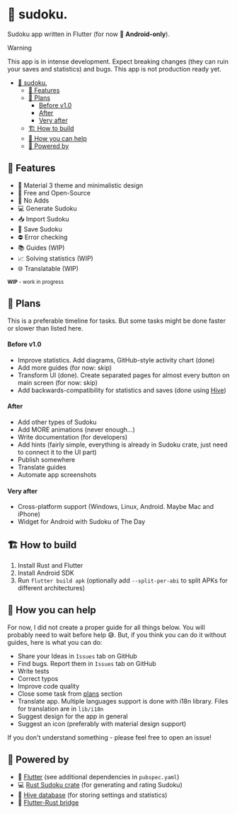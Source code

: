 # 🔢 sudoku.

Sudoku app written in Flutter (for now 📱 **Android-only**).

> [!WARNING]
> This app is in intense development. Expect breaking changes (they can ruin your saves and statistics) and bugs. This app is not production ready yet.

<!--toc:start-->
- [🔢 sudoku.](#🔢-sudoku)
  - [👀 Features](#👀-features)
  - [📆 Plans](#📆-plans)
      - [Before v1.0](#before-v10)
      - [After](#after)
      - [Very after](#very-after)
  - [🏗️ How to build](#🏗️-how-to-build)
  - [🫵 How you can help](#🫵-how-you-can-help)
  - [💪 Powered by](#💪-powered-by)
<!--toc:end-->

## 👀 Features

* 🎨 Material 3 theme and minimalistic design
* 🎁 Free and Open-Source
* 🚫 No Adds
* 💻 Generate Sudoku 
* 📥 Import Sudoku
* 💾 Save Sudoku
* ⛔ Error checking
* 📚 Guides (WIP)
* 📈 Solving statistics (WIP)
* 🌐 Translatable (WIP)

<sub> **WIP** - work in progress </sub>

## 📆 Plans

This is a preferable timeline for tasks. But some tasks might be done faster or slower than listed here.

#### Before v1.0

* Improve statistics. Add diagrams, GitHub-style activity chart (done)
* Add more guides (for now: skip)
* Transform UI (done). Create separated pages for almost every button on main screen (for now: skip)
* Add backwards-compatibility for statistics and saves (done using [Hive](https://pub.dev/packages/hive))

#### After

* Add other types of Sudoku
* Add MORE animations (never enough...)
* Write documentation (for developers)
* Add hints (fairly simple, everything is already in Sudoku crate, just need to connect it to the UI part)
* Publish somewhere
* Translate guides
* Automate app screenshots

#### Very after

* Cross-platform support (Windows, Linux, Android. Maybe Mac and iPhone)
* Widget for Android with Sudoku of The Day

## 🏗️ How to build

1. Install Rust and Flutter
2. Install Android SDK
3. Run `flutter build apk` (optionally add `--split-per-abi` to split APKs for different architectures)

## 🫵 How you can help

For now, I did not create a proper guide for all things below. You will probably need to wait before help 😅. But, if you think you can do it without guides, here is what you can do:

* Share your Ideas in `Issues` tab on GitHub
* Find bugs. Report them in `Issues` tab on GitHub
* Write tests
* Correct typos
* Improve code quality
* Close some task from [plans](#📆-plans) section
* Translate app. Multiple languages support is done with i18n library. Files for translation are in `lib/i18n`
* Suggest design for the app in general
* Suggest an icon (preferably with material design support)

If you don't understand something - please feel free to open an issue!

## 💪 Powered by

* 🎨 [Flutter](https://flutter.dev) (see additional dependencies in `pubspec.yaml`)
* 💻 [Rust Sudoku crate](https://crates.io/crates/sudoku) (for generating and rating Sudoku)
* 🐝 [Hive database](https://pub.dev/packages/hive) (for storing settings and statistics)
* 🌉 [Flutter-Rust bridge](https://pub.dev/packages/flutter_rust_bridge)
